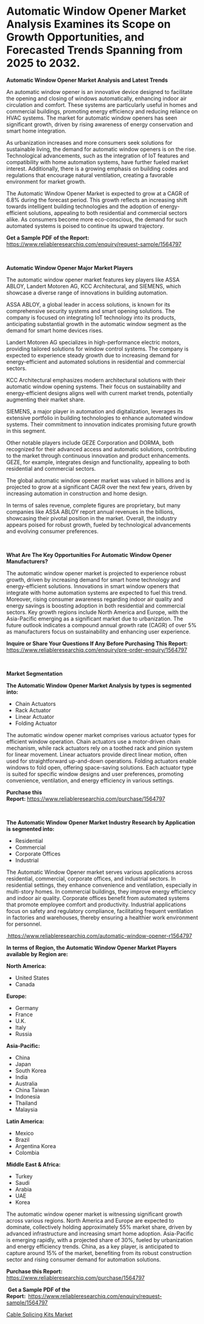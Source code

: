 <p><h1>Automatic Window Opener Market Analysis Examines its Scope on Growth Opportunities, and Forecasted Trends Spanning from 2025 to 2032.</h1></p><p><strong>Automatic Window Opener Market Analysis and Latest Trends</strong></p>
<p><p>An automatic window opener is an innovative device designed to facilitate the opening and closing of windows automatically, enhancing indoor air circulation and comfort. These systems are particularly useful in homes and commercial buildings, promoting energy efficiency and reducing reliance on HVAC systems. The market for automatic window openers has seen significant growth, driven by rising awareness of energy conservation and smart home integration.</p><p>As urbanization increases and more consumers seek solutions for sustainable living, the demand for automatic window openers is on the rise. Technological advancements, such as the integration of IoT features and compatibility with home automation systems, have further fueled market interest. Additionally, there is a growing emphasis on building codes and regulations that encourage natural ventilation, creating a favorable environment for market growth.</p><p>The Automatic Window Opener Market is expected to grow at a CAGR of 6.8% during the forecast period. This growth reflects an increasing shift towards intelligent building technologies and the adoption of energy-efficient solutions, appealing to both residential and commercial sectors alike. As consumers become more eco-conscious, the demand for such automated systems is poised to continue its upward trajectory.</p></p>
<p><strong>Get a Sample PDF of the Report:&nbsp;</strong> <a href="https://www.reliableresearchiq.com/enquiry/request-sample/1564797?utm_campaign=2462&utm_medium=2&utm_source=Github&utm_content=ia&utm_term=22022025&utm_id=automatic-window-opener">https://www.reliableresearchiq.com/enquiry/request-sample/1564797</a></p>
<p>&nbsp;</p>
<p><strong>Automatic Window Opener Major Market Players</strong></p>
<p><p>The automatic window opener market features key players like ASSA ABLOY, Landert Motoren AG, KCC Architectural, and SIEMENS, which showcase a diverse range of innovations in building automation. </p><p>ASSA ABLOY, a global leader in access solutions, is known for its comprehensive security systems and smart opening solutions. The company is focused on integrating IoT technology into its products, anticipating substantial growth in the automatic window segment as the demand for smart home devices rises.</p><p>Landert Motoren AG specializes in high-performance electric motors, providing tailored solutions for window control systems. The company is expected to experience steady growth due to increasing demand for energy-efficient and automated solutions in residential and commercial sectors.</p><p>KCC Architectural emphasizes modern architectural solutions with their automatic window opening systems. Their focus on sustainability and energy-efficient designs aligns well with current market trends, potentially augmenting their market share.</p><p>SIEMENS, a major player in automation and digitalization, leverages its extensive portfolio in building technologies to enhance automated window systems. Their commitment to innovation indicates promising future growth in this segment.</p><p>Other notable players include GEZE Corporation and DORMA, both recognized for their advanced access and automatic solutions, contributing to the market through continuous innovation and product enhancements. GEZE, for example, integrates design and functionality, appealing to both residential and commercial sectors.</p><p>The global automatic window opener market was valued in billions and is projected to grow at a significant CAGR over the next few years, driven by increasing automation in construction and home design. </p><p>In terms of sales revenue, complete figures are proprietary, but many companies like ASSA ABLOY report annual revenues in the billions, showcasing their pivotal position in the market. Overall, the industry appears poised for robust growth, fueled by technological advancements and evolving consumer preferences.</p></p>
<p>&nbsp;</p>
<p><strong>What Are The Key Opportunities For Automatic Window Opener Manufacturers?</strong></p>
<p><p>The automatic window opener market is projected to experience robust growth, driven by increasing demand for smart home technology and energy-efficient solutions. Innovations in smart window openers that integrate with home automation systems are expected to fuel this trend. Moreover, rising consumer awareness regarding indoor air quality and energy savings is boosting adoption in both residential and commercial sectors. Key growth regions include North America and Europe, with the Asia-Pacific emerging as a significant market due to urbanization. The future outlook indicates a compound annual growth rate (CAGR) of over 5% as manufacturers focus on sustainability and enhancing user experience.</p></p>
<p><strong>Inquire or Share Your Questions If Any Before Purchasing This Report:</strong> <a href="https://www.reliableresearchiq.com/enquiry/pre-order-enquiry/1564797?utm_campaign=2462&utm_medium=2&utm_source=Github&utm_content=ia&utm_term=22022025&utm_id=automatic-window-opener">https://www.reliableresearchiq.com/enquiry/pre-order-enquiry/1564797</a></p>
<p>&nbsp;</p>
<p><strong>Market Segmentation</strong></p>
<p><strong>The Automatic Window Opener Market Analysis by types is segmented into:</strong></p>
<p><ul><li>Chain Actuators</li><li>Rack Actuator</li><li>Linear Actuator</li><li>Folding Actuator</li></ul></p>
<p><p>The automatic window opener market comprises various actuator types for efficient window operation. Chain actuators use a motor-driven chain mechanism, while rack actuators rely on a toothed rack and pinion system for linear movement. Linear actuators provide direct linear motion, often used for straightforward up-and-down operations. Folding actuators enable windows to fold open, offering space-saving solutions. Each actuator type is suited for specific window designs and user preferences, promoting convenience, ventilation, and energy efficiency in various settings.</p></p>
<p><strong>Purchase this Report:&nbsp;</strong><a href="https://www.reliableresearchiq.com/purchase/1564797?utm_campaign=2462&utm_medium=2&utm_source=Github&utm_content=ia&utm_term=22022025&utm_id=automatic-window-opener">https://www.reliableresearchiq.com/purchase/1564797</a></p>
<p>&nbsp;</p>
<p><strong>The Automatic Window Opener Market Industry Research by Application is segmented into:</strong></p>
<p><ul><li>Residential</li><li>Commercial</li><li>Corporate Offices</li><li>Industrial</li></ul></p>
<p><p>The Automatic Window Opener market serves various applications across residential, commercial, corporate offices, and industrial sectors. In residential settings, they enhance convenience and ventilation, especially in multi-story homes. In commercial buildings, they improve energy efficiency and indoor air quality. Corporate offices benefit from automated systems that promote employee comfort and productivity. Industrial applications focus on safety and regulatory compliance, facilitating frequent ventilation in factories and warehouses, thereby ensuring a healthier work environment for personnel.</p></p>
<p><a href="https://www.reliableresearchiq.com/automatic-window-opener-r1564797?utm_campaign=2462&utm_medium=2&utm_source=Github&utm_content=ia&utm_term=22022025&utm_id=automatic-window-opener">&nbsp;https://www.reliableresearchiq.com/automatic-window-opener-r1564797</a></p>
<p><strong>In terms of Region, the Automatic Window Opener Market Players available by Region are:</strong></p>
<p>
    <p> <strong> North America: </strong>
        <ul>
            <li>United States</li>
            <li>Canada</li>
        </ul>
        </p> 
    <p> <strong> Europe: </strong>
        <ul>
            <li>Germany</li>
            <li>France</li>
            <li>U.K.</li>
            <li>Italy</li>
            <li>Russia</li>
        </ul>
        </p> 
    <p> <strong> Asia-Pacific: </strong>
        <ul>
            <li>China</li>
            <li>Japan</li>
            <li>South Korea</li>
            <li>India</li>
            <li>Australia</li>
            <li>China Taiwan</li>
            <li>Indonesia</li>
            <li>Thailand</li>
            <li>Malaysia</li>
        </ul>
        </p> 
    <p> <strong> Latin America: </strong>
        <ul>
            <li>Mexico</li>
            <li>Brazil</li>
            <li>Argentina Korea</li>
            <li>Colombia</li>
        </ul>
        </p> 
    <p> <strong> Middle East & Africa: </strong>
        <ul>
            <li>Turkey</li>
            <li>Saudi</li>
            <li>Arabia</li>
            <li>UAE</li>
            <li>Korea</li>
        </ul>
    </p>
    </p>
<p><p>The automatic window opener market is witnessing significant growth across various regions. North America and Europe are expected to dominate, collectively holding approximately 55% market share, driven by advanced infrastructure and increasing smart home adoption. Asia-Pacific is emerging rapidly, with a projected share of 30%, fueled by urbanization and energy efficiency trends. China, as a key player, is anticipated to capture around 15% of the market, benefiting from its robust construction sector and rising consumer demand for automation solutions.</p></p>
<p><strong>Purchase this Report: </strong><a href="https://www.reliableresearchiq.com/purchase/1564797?utm_campaign=2462&utm_medium=2&utm_source=Github&utm_content=ia&utm_term=22022025&utm_id=automatic-window-opener">https://www.reliableresearchiq.com/purchase/1564797</a></p>
<p>&nbsp;<strong>Get a Sample PDF of the Report:&nbsp;&nbsp;</strong><a href="https://www.reliableresearchiq.com/enquiry/request-sample/1564797?utm_campaign=2462&utm_medium=2&utm_source=Github&utm_content=ia&utm_term=22022025&utm_id=automatic-window-opener">https://www.reliableresearchiq.com/enquiry/request-sample/1564797</a></p>
<p><strong></strong></p>
<p><p><a href="https://github.com/mathastilley812967/Market-Research-Report-List-1/blob/main/cable-splicing-kits-market.md?utm_campaign=2462&utm_medium=2&utm_source=Github&utm_content=ia&utm_term=22022025&utm_id=automatic-window-opener">Cable Splicing Kits Market</a></p></p>